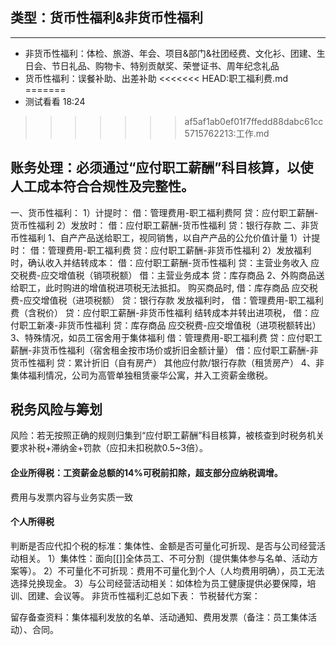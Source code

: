 ## 类型：货币性福利&非货币性福利
---
- 非货币性福利：体检、旅游、年会、项目&部门&社团经费、文化衫、团建、生日会、节日礼品、购物卡、特别贡献奖、荣誉证书、周年纪念礼品
- 货币性福利：误餐补助、出差补助
<<<<<<< HEAD:职工福利费.md
=======
- 测试看看 18:24
>>>>>>> af5af1ab0ef01f7ffedd88dabc61cc5715762213:工作.md
## 账务处理：必须通过“应付职工薪酬”科目核算，以使人工成本符合合规性及完整性。
一、货币性福利：
1）计提时：
借：管理费用-职工福利费阿
贷：应付职工薪酬-货币性福利
2）发放时：
借：应付职工薪酬-货币性福利
贷：银行存款
二、非货币性福利
1、自产产品送给职工，视同销售，以自产产品的公允价值计量
1）计提时：
借：管理费用-职工福利费
贷：应付职工薪酬-非货币性福利
2）发放福利时，确认收入并结转成本：
借：应付职工薪酬-货币性福利
贷：主营业务收入
    应交税费-应交增值税（销项税额）
借：主营业务成本
贷：库存商品
2、外购商品送给职工，此时购进的增值税进项税无法抵扣。
购买商品时,
借：库存商品
    应交税费-应交增值税（进项税额）
贷：银行存款
发放福利时，
借：管理费用-职工福利费（含税价）
贷：应付职工薪酬-非货币性福利
结转成本并转出进项税，
借：应付职工新凑-非货币性福利
贷：库存商品
    应交税费-应交增值税（进项税额转出）
3、特殊情况，如员工宿舍用于集体福利
借：管理费用-职工福利费
贷：应付职工薪酬-非货币性福利（宿舍租金按市场价或折旧金额计量）
借：应付职工薪酬-非货币性福利
贷：累计折旧（自有房产）
其他应付款/银行存款（租赁房产）
4、非集体福利情况，公司为高管单独租赁豪华公寓，并入工资薪金缴税。

## 税务风险与筹划
风险：若无按照正确的规则归集到“应付职工薪酬”科目核算，被核查到时税务机关要求补税+滞纳金+罚款（应扣未扣税款0.5~3倍）。
#### 企业所得税：工资薪金总额的14%可税前扣除，超支部分应纳税调增。
费用与发票内容与业务实质一致
#### 个人所得税
判断是否应代扣个税的标准：集体性、金额是否可量化可折现、是否与公司经营活动相关。
1）集体性：面向[[]]全体员工、不可分割（提供集体参与名单、活动方案等）。
2）不可量化不可折现：费用不可量化到个人（人均费用明确），员工无法选择兑换现金。
3）与公司经营活动相关：如体检为员工健康提供必要保障，培训、团建、会议等。
非货币性福利汇总如下表：
节税替代方案：


留存备查资料：集体福利发放的名单、活动通知、费用发票（备注：员工集体活动）、合同。